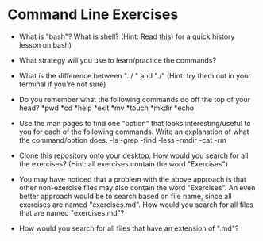 # Command Line Exercises


* What is "bash"?  What is shell?  (Hint: Read [this](https://www.safaribooksonline.com/library/view/learning-the-bash/0596009658/ch01.html)) for a quick history lesson on bash)

* What strategy will you use to learn/practice the commands? 

* What is the difference between "../ " and "./" (Hint: try them out in your terminal if you're not sure)

* Do you remember what the following commands do off the top of your head?
 *pwd
 *cd
 *help
 *exit
 *mv 
 *touch 
 *mkdir 
 *echo 


* Use the man pages to find one "option" that looks interesting/useful to you for each of the following commands.  Write an explanation of what the command/option does. 
-ls 
-grep 
-find
-less 
-rmdir 
-cat 
-rm  

* Clone this repository onto your desktop.  How would you search for all the exercises? (Hint: all exercises contain the word "Exercises")

* You may have noticed that a problem with the above approach is that other non-exercise files may also contain the word "Exercises".  An even better approach would be to search based on file name, since all exercises are named "exercises.md".  How would you search for all files that are  named "exercises.md"?


* How would you search for all files that have an extension of ".md"?  

